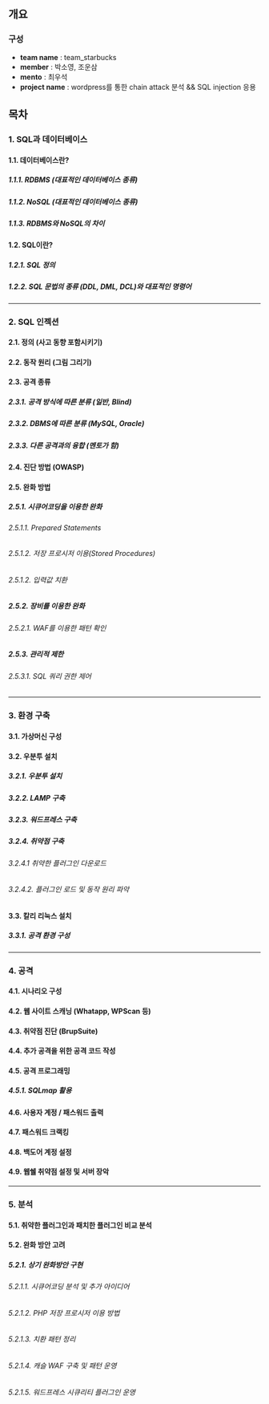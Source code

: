 
## 개요
### 구성
- __team name__ : team_starbucks
- __member__ : 박소영, 조운삼
- __mento__ : 최우석
- __project name__ : wordpress를 통한 chain attack 분석 && SQL injection 응용

## 목차

### 1. SQL과 데이터베이스
#### 1.1. 데이터베이스란?
##### 1.1.1. RDBMS (대표적인 데이터베이스 종류)
##### 1.1.2. NoSQL (대표적인 데이터베이스 종류)
##### 1.1.3. RDBMS와 NoSQL의 차이
#### 1.2. SQL이란?
##### 1.2.1. SQL 정의
##### 1.2.2. SQL 문법의 종류 (DDL, DML, DCL)와 대표적인 명령어

----------

### 2. SQL 인젝션
#### 2.1. 정의 (사고 동향 포함시키기)
#### 2.2. 동작 원리 (그림 그리기)
#### 2.3. 공격 종류
##### 2.3.1. 공격 방식에 따른 분류 (일반, Blind)
##### 2.3.2. DBMS에 따른 분류 (MySQL, Oracle)
##### 2.3.3. 다른 공격과의 융합 (멘토가 함)
#### 2.4. 진단 방법 (OWASP)
#### 2.5. 완화 방법
##### 2.5.1. 시큐어코딩을 이용한 완화
###### 2.5.1.1. Prepared Statements
###### 2.5.1.2. 저장 프로시저 이용(Stored Procedures)
###### 2.5.1.2. 입력값 치환
##### 2.5.2. 장비를 이용한 완화
###### 2.5.2.1. WAF를 이용한 패턴 확인
##### 2.5.3. 관리적 제한
###### 2.5.3.1. SQL 쿼리 권한 제어

----------

### 3. 환경 구축
#### 3.1. 가상머신 구성
#### 3.2. 우분투 설치

##### 3.2.1. 우분투 설치

##### 3.2.2. LAMP 구축
##### 3.2.3. 워드프레스 구축
##### 3.2.4. 취약점 구축
###### 3.2.4.1 취약한 플러그인 다운로드
###### 3.2.4.2. 플러그인 로드 및 동작 원리 파악
#### 3.3. 칼리 리눅스 설치
##### 3.3.1. 공격 환경 구성

----------

### 4. 공격
#### 4.1. 시나리오 구성
#### 4.2. 웹 사이트 스캐닝 (Whatapp, WPScan 등)
#### 4.3. 취약점 진단 (BrupSuite)
#### 4.4. 추가 공격을 위한 공격 코드 작성
#### 4.5. 공격 프로그래밍
##### 4.5.1. SQLmap 활용
#### 4.6. 사용자 계정 / 패스워드 출력
#### 4.7. 패스워드 크랙킹
#### 4.8. 백도어 계정 설정
#### 4.9. 웹쉘 취약점 설정 및 서버 장악

----------

### 5. 분석
#### 5.1. 취약한 플러그인과 패치한 플러그인 비교 분석
#### 5.2. 완화 방안 고려
##### 5.2.1. 상기 완화방안 구현
###### 5.2.1.1. 시큐어코딩 분석 및 추가 아이디어
###### 5.2.1.2. PHP 저장 프로시저 이용 방법
###### 5.2.1.3. 치환 패턴 정리
###### 5.2.1.4. 캐슬 WAF 구축 및 패턴 운영
###### 5.2.1.5. 워드프레스 시큐리티 플러그인 운영
